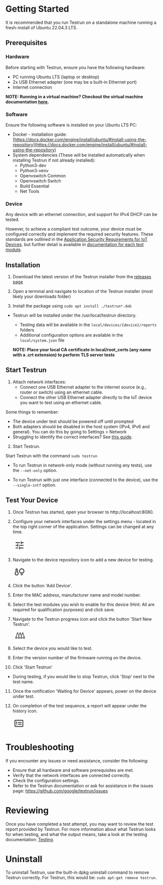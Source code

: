 # Getting Started

It is recommended that you run Testrun on a standalone machine running a fresh-install of Ubuntu 22.04.3 LTS.

## Prerequisites

### Hardware

Before starting with Testrun, ensure you have the following hardware:

- PC running Ubuntu LTS (laptop or desktop)
- 2x USB Ethernet adapter (one may be a built-in Ethernet port)
- Internet connection

**NOTE: Running in a virtual machine? Checkout the virtual machine documentation [here](/docs/virtual_machine.md).**

### Software

Ensure the following software is installed on your Ubuntu LTS PC:
- Docker - installation guide: [https://docs.docker.com/engine/install/ubuntu/#install-using-the-repository](https://docs.docker.com/engine/install/ubuntu/#install-using-the-repository)
- System dependencies (These will be installed automatically when installing Testrun if not already installed): 
   - Python3-dev
   - Python3-venv
   - Openvswitch Common
   - Openvswitch Switch
   - Build Essential
   - Net Tools

### Device
Any device with an ethernet connection, and support for IPv4 DHCP can be tested.

However, to achieve a compliant test outcome, your device must be configured correctly and implement the required security features. These standards are outlined in the [Application Security Requirements for IoT Devices](https://partner-security.withgoogle.com/docs/iot_requirements). but further detail is available in [documentation for each test module](/docs/test/modules.md).

## Installation

1. Download the latest version of the Testrun installer from the [releases page](https://github.com/google/test-run/releases)

2. Open a terminal and navigate to location of the Testrun installer (most likely your downloads folder)

3. Install the package using ``sudo apt install ./testrun*.deb``

 - Testrun will be installed under the /usr/local/testrun directory.
   - Testing data will be available in the ``local/devices/{device}/reports`` folders
   - Additional configuration options are available in the ``local/system.json`` file

    **NOTE: Place your local CA certificate in local/root_certs (any name with a .crt extension) to perform TLS server tests**

## Start Testrun

1. Attach network interfaces:
   - Connect one USB Ethernet adapter to the internet source (e.g., router or switch) using an ethernet cable.
   - Connect the other USB Ethernet adapter directly to the IoT device you want to test using an ethernet cable.

  Some things to remember:
  - The device under test should be powered off until prompted
  - Both adapters should be disabled in the host system (IPv4, IPv6 and general). You can do this by going to Settings > Network
  - Struggling to identify the correct interfaces? See [this guide](network/identify_interfaces.md).

2. Start Testrun.

Start Testrun with the command `sudo testrun`

   - To run Testrun in network-only mode (without running any tests), use the `--net-only` option.

   - To run Testrun with just one interface (connected to the device), use the ``--single-intf`` option.

## Test Your Device

1. Once Testrun has started, open your browser to http://localhost:8080.

2.  Configure your network interfaces under the settings menu - located in the top right corner of the application. Settings can be changed at any time.

    ![](/docs/ui/settings_icon.png)

3. Navigate to the device repository icon to add a new device for testing.

    ![](/docs/ui/device_icon.png)

4. Click the button 'Add Device'.

5. Enter the MAC address, manufacturer name and model number.

6. Select the test modules you wish to enable for this device (Hint: All are required for qualification purposes) and click save.

7. Navigate to the Testrun progress icon and click the button 'Start New Testrun'.

    ![](/docs/ui/progress_icon.png)

8. Select the device you would like to test.

9. Enter the version number of the firmware running on the device.

10. Click 'Start Testrun'

 - During testing, if you would like to stop Testrun, click 'Stop' next to the test name.

11. Once the notification 'Waiting for Device' appears, power on the device under test.

12. On completion of the test sequence, a report will appear under the history icon. 

    ![](/docs/ui/history_icon.png)

# Troubleshooting

If you encounter any issues or need assistance, consider the following:

- Ensure that all hardware and software prerequisites are met.
- Verify that the network interfaces are connected correctly.
- Check the configuration settings.
- Refer to the Testrun documentation or ask for assistance in the issues page: https://github.com/google/testrun/issues

# Reviewing
Once you have completed a test attempt, you may want to review the test report provided by Testrun. For more information about what Testrun looks for when testing, and what the output means, take a look at the testing documentation: [Testing](/docs/test/index.md).

# Uninstall
To uninstall Testrun, use the built-in dpkg uninstall command to remove Testrun correctly. For Testrun, this would be:  ```sudo apt-get remove testrun```. 
